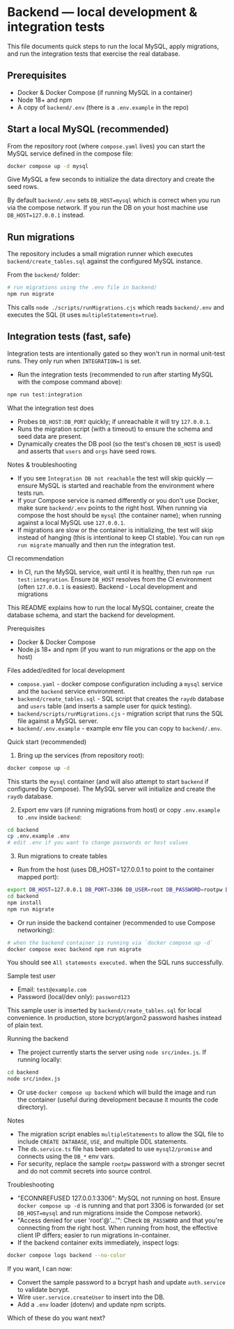 # Backend — local development & integration tests

This file documents quick steps to run the local MySQL, apply migrations, and run the integration tests that exercise the real database.

## Prerequisites

- Docker & Docker Compose (if running MySQL in a container)
- Node 18+ and npm
- A copy of `backend/.env` (there is a `.env.example` in the repo)

## Start a local MySQL (recommended)

From the repository root (where `compose.yaml` lives) you can start the MySQL service defined in the compose file:

```bash
docker compose up -d mysql
```

Give MySQL a few seconds to initialize the data directory and create the seed rows.

By default `backend/.env` sets `DB_HOST=mysql` which is correct when you run via the compose network. If you run the DB on your host machine use `DB_HOST=127.0.0.1` instead.

## Run migrations

The repository includes a small migration runner which executes `backend/create_tables.sql` against the configured MySQL instance.

From the `backend/` folder:

```bash
# run migrations using the .env file in backend/
npm run migrate
```

This calls `node ./scripts/runMigrations.cjs` which reads `backend/.env` and executes the SQL (it uses `multipleStatements=true`).

## Integration tests (fast, safe)

Integration tests are intentionally gated so they won't run in normal unit-test runs. They only run when `INTEGRATION=1` is set.

- Run the integration tests (recommended to run after starting MySQL with the compose command above):

```bash
npm run test:integration
```

What the integration test does
- Probes `DB_HOST:DB_PORT` quickly; if unreachable it will try `127.0.0.1`.
- Runs the migration script (with a timeout) to ensure the schema and seed data are present.
- Dynamically creates the DB pool (so the test's chosen `DB_HOST` is used) and asserts that `users` and `orgs` have seed rows.

Notes & troubleshooting
- If you see `Integration DB not reachable` the test will skip quickly — ensure MySQL is started and reachable from the environment where tests run.
- If your Compose service is named differently or you don't use Docker, make sure `backend/.env` points to the right host. When running via compose the host should be `mysql` (the container name); when running against a local MySQL use `127.0.0.1`.
- If migrations are slow or the container is initializing, the test will skip instead of hanging (this is intentional to keep CI stable). You can run `npm run migrate` manually and then run the integration test.

CI recommendation
- In CI, run the MySQL service, wait until it is healthy, then run `npm run test:integration`. Ensure `DB_HOST` resolves from the CI environment (often `127.0.0.1` is easiest).
Backend - Local development and migrations

This README explains how to run the local MySQL container, create the database schema, and start the backend for development.

Prerequisites
- Docker & Docker Compose
- Node.js 18+ and npm (if you want to run migrations or the app on the host)

Files added/edited for local development
- `compose.yaml` - docker compose configuration including a `mysql` service and the `backend` service environment.
- `backend/create_tables.sql` - SQL script that creates the `raydb` database and `users` table (and inserts a sample user for quick testing).
- `backend/scripts/runMigrations.cjs` - migration script that runs the SQL file against a MySQL server.
- `backend/.env.example` - example env file you can copy to `backend/.env`.

Quick start (recommended)
1) Bring up the services (from repository root):

```bash
docker compose up -d
```

This starts the `mysql` container (and will also attempt to start `backend` if configured by Compose). The MySQL server will initialize and create the `raydb` database.

2) Export env vars (if running migrations from host) or copy `.env.example` to `.env` inside `backend`:

```bash
cd backend
cp .env.example .env
# edit .env if you want to change passwords or host values
```

3) Run migrations to create tables

- Run from the host (uses DB_HOST=127.0.0.1 to point to the container mapped port):

```bash
export DB_HOST=127.0.0.1 DB_PORT=3306 DB_USER=root DB_PASSWORD=rootpw DB_NAME=raydb
cd backend
npm install
npm run migrate
```

- Or run inside the backend container (recommended to use Compose networking):

```bash
# when the backend container is running via `docker compose up -d`
docker compose exec backend npm run migrate
```

You should see `All statements executed.` when the SQL runs successfully.

Sample test user
- Email: `test@example.com`
- Password (local/dev only): `password123`

This sample user is inserted by `backend/create_tables.sql` for local convenience. In production, store bcrypt/argon2 password hashes instead of plain text.

Running the backend
- The project currently starts the server using `node src/index.js`. If running locally:

```bash
cd backend
node src/index.js
```

- Or use `docker compose up backend` which will build the image and run the container (useful during development because it mounts the code directory).

Notes
- The migration script enables `multipleStatements` to allow the SQL file to include `CREATE DATABASE`, `USE`, and multiple DDL statements.
- The `db.service.ts` file has been updated to use `mysql2/promise` and connects using the `DB_*` env vars.
- For security, replace the sample `rootpw` password with a stronger secret and do not commit secrets into source control.

Troubleshooting
- "ECONNREFUSED 127.0.0.1:3306": MySQL not running on host. Ensure `docker compose up -d` is running and that port 3306 is forwarded (or set `DB_HOST=mysql` and run migrations inside the Compose network).
- "Access denied for user 'root'@'...'": Check `DB_PASSWORD` and that you're connecting from the right host. When running from host, the effective client IP differs; easier to run migrations in-container.
- If the backend container exits immediately, inspect logs:

```bash
docker compose logs backend --no-color
```

If you want, I can now:
- Convert the sample password to a bcrypt hash and update `auth.service` to validate bcrypt.
- Wire `user.service.createUser` to insert into the DB.
- Add a `.env` loader (dotenv) and update npm scripts.

Which of these do you want next?
